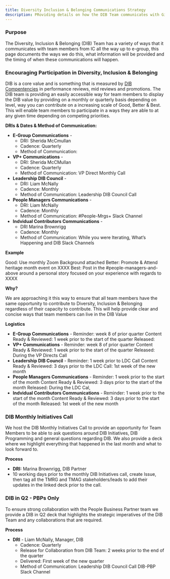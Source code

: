 ```yaml
---
title: Diversity Inclusion & Belonging Communications Strategy
description: PRoviding details on how the DIB Team communicates with GitLab to achieve engagement, contributions and collaborations from team members
---
```


### Purpose

The Diversity, Inclusion & Belonging (DIB) Team has a variety of ways that it communicates with team members from IC all the way up to e-group, this page documents the ways we do this, what information will be provided and the timing of when these communications will happen.

### Encouraging Participation in Diversity, Inclusion & Belonging

DIB is a core value and is something that is measured by [DIB Compentencies](/handbook/values/#diversity-inclusion--belonging-competency) in performance reviews, mid reviews and promotions. The DIB team is providing an easily accessible way for team members to display the DIB value by providing on a monthly or quarterly basis depending on level, way you can contribute on a increasing scale of Good, Better & Best. This will enable team members to participate in a ways they are able to at any given time depending on competing priorities.

**DRIs & Dates & Method of Communication:**

- **E-Group Communications** -
  - DRI: Sherida McCmullan
  - Cadence: Quarterly
  - Method of Communication:
- **VP+ Communications** -
  - DRI: Sherida McCMullan
  - Cadence: Quarterly
  - Method of Communication: VP Direct Monthly Call
- **Leadership DIB Council** -
  - DRI: Liam McNally
  - Cadence: Monthly
  - Method of Communication: Leadership DIB Council Call
- **People Managers Communications** -
  - DRI: Liam McNally
  - Cadence: Monthly
  - Method of Communication: #People-Mrgs+ Slack Channel
- **Indvidual Contributors Communications** -
  - DRI Marina Brownrigg
  - Cadence: Monthly
  - Method of Communication: While you were Iterating, What’s Happening and DIB Slack Channels

**Example**

Good: Use monthly Zoom Background attached
Better: Promote & Attend heritage month event on XXXX
Best: Post in the #people-managers-and-above around a personal story focused on your experience with regards to XXXX

**Why?**

We are approaching it this way to ensure that all team members have the same opportunity to contribute to Diversity, Inclusion & Belonging regardless of their capacity to contribute. This will help provide clear and concise ways that team members can live in the DIB Value

**Logistics**

- **E-Group Communications** - Reminder: week 8 of prior quarter Content Ready & Reviewed: 1 week prior to the start of the quarter Released:
- **VP+ Communications** - Reminder: week 8 of prior quarter Content Ready & Reviewed: 1 week prior to the start of the quarter Released: During the VP Directs Call
- **Leadership DIB Council** - Reminder: 1 week prior to LDC Call Content Ready & Reviewed: 3 days prior to the LDC Call: 1st week of the new month
- **People Managers Communications** - Reminder: 1 week prior to the start of the month Content Ready & Reviewed: 3 days prior to the start of the month Released: During the LDC Cal,
- **Indvidual Contributors Communications** - Reminder: 1 week prior to the start of the month Content Ready & Reviewed: 3 days prior to the start of the month Released: 1st week of the new month

### DIB Monthly Initiatives Call

We host the DIB Monthly Initiatives Call to provide an opportunity for Team Members to be able to ask questions around DIB Initiatives, DIB Programming and general questions regarding DIB. We also provide a deck where we highlight everything that happened in the last month and what to look forward to.

**Process**

- **DRI:** Marina Brownrigg, DIB Partner
- 10 working days prior to the monthly DIB Initiatives  call, create Issue, then tag  all the TMRG and TMAG stakeholders/leads to add their updates in the linked deck prior to the call.

### DIB in Q2 - PBPs Only

To ensure strong collaboration with the People Business Partner team we provide a DIB in Q2 deck that highlights the strategic imperatives of the DIB Team and any collaborations that are required.

**Process**

- **DRI** - Liam McNally, Manager, DIB
  - Cadence: Quarterly
  - Release for Collaboration from DIB Team: 2 weeks prior to the end of the quarter
  - Delivered: First week of the new quarter
  - Method of Communication: Leadership DIB Council Call DIB-PBP Slack Channel
